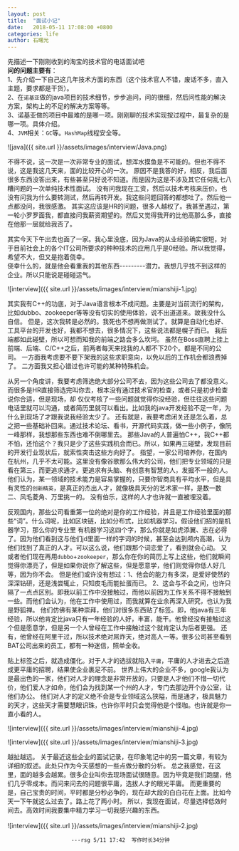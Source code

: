 ```yaml
---
layout: post
title:  "面试小记"
date:   2018-05-11 17:08:00 +0800
categories: life
author: 石曙光
---
```


先描述一下刚刚收到的淘宝的技术官的电话面试吧  
**问的问题主要有**：  
1、先介绍一下自己这几年技术方面的东西（这个技术官人不错，废话不多，直入主题，要求都是干货）。  
2、在`诺基亚`做的java项目的技术细节，步步追问，问的很细，然后问性能的解决方案，架构上的不足的解决方案等等。  
3、诺基亚做的项目中最难的是哪一项。刚刚聊的技术实现按过程中，最复杂的是哪一项。具体介绍。  
4、`JVM`相关：`GC`等。`HashMap`线程安全等。    

![java]({{ site.url }}/assets/images/interview/Java.png)  

不得不说，这一次是一次非常专业的面试，想浑水摸鱼是不可能的。但也不得不说，这是我这几天来，面的比较开心的一次。
原因不是我答的好，相反，我后面很多东西没答出来，有些甚至只好说不知道。而是因为这是不涉及其它任何乱七八糟问题的一次单纯技术性面试。
没有问我现在工资，然后以技术考核来压价。也没有问我为什么要转测试，然后再转开发。我这些问题回答的都想吐了。然后他一点都没问，我很感激。
其实这应该是HR的问题，很多人越权了。我甚至遇过，第一轮小罗罗面我，都直接问我薪资期望的。然后又觉得我开的比他高那么多，直接在他那一层就给我否了。

其实今天下午出去也面了一家。我心里没底，因为Java的从业经验确实很短，对于目前社会上的各个IT公司所要求的种种技术的应用几乎是0经验。所以我觉得，希望不大，但又是抱着侥幸。  
侥幸什么的，就是他会看重我的其他东西---------潜力。我想几乎找不到这样的企业。所以只能说是碰碰运气。     

![interview]({{ site.url }}/assets/images/interview/mianshiji-1.jpg)      

其实我有C++的功底，对于Java语言根本不成问题。主要是对当前流行的架构，比如dubbo、zookeeper等等没有切实的使用体验，说不出道道来。故我没什么自信。
但是，这次我转是必然的。我死也不想再做测试了。就算是自动化也好、工具平台的开发也好，我都不想去，很多情况下，这些说法都是幌子而已。
我后端都如此碰壁，所以可想而知我的前端之路会多么坎坷。
虽然在Boss直聘上挂上前端、后端、C/C++之后，前两者每天来找我的人都不下20个。都是不同的公司。
一方面我考虑要不要下架我的这些求职意向，以免以后的工作机会都浪费掉了。
二方面我又担心错过也许可能的某种特殊机会。

从另一个角度讲，我要考虑筛选绝大部分公司不去，因为这些公司去了都没意义。而很多是HR直接筛选完叫你去，根本没有通过技术官的检查，或者只是初步检查说你合适，但是现场，却
仅仅考核了一些问题就觉得你没经验，但往往这些问题电话里就可以沟通，或者简历里就可以看出。比如我的java开发经验不足一年，为什么到现场了才跟我说我经验太少了。
还有就是，我要考虑闭关还是怎么着，总之把一些基础补回来。通过技术论坛、看书，开源代码实践，做一些小例子，像阮一峰那样，我想那些东西也难不倒哪里去。
那些Java的人普遍怕C++，我C++都不怕，还怕这个？我只是少了这些实践机会而已。所以，如果再三碰壁，发现目前的开发行业现状后，就索性突击这些方向好了。
指望，一家公司培养你，在国内在杭州，几乎不太可能。这里没有像谷歌那么伟大的公司，他们把专业领域的只是看在第三，而更追求通才。更追求有头脑、有创意有智慧的人，发掘不一般的人。
他们认为，某一领域的技术能力是容易掌握的，只要你智商具有平均水平，但是具有灵性的`创新精英`，是真正的杰出人才，就像极具天分的艺术家一样，是数一数二、风毛菱角、万里挑一的。
没有伯乐，这样的人才也许就一直被埋没着。

反观国内，那些公司看重第一位的绝对是你的工作经验，并且是工作经验里面的那些“词”。什么词呢，比如区块链，比如分布式，比如机器学习。假设他们招的是机器学习，那么你的专业里
有机器学习这四个字，那么你就是如虎添翼、志在必得了。因为他们看到这与他们jd里面一样的字词的时候，甚至会达到颅内高潮，认为他们找到了真正的人才。可以这么说，他们跟那个词恋爱了，看到就会心动。
又或者他们现在再用`dubbo`+`zookeeper`，那么你在你的简历上写上这些，他们就瞬间觉得你漂亮了，但是如果你说你了解这些，但是愿意学，他们则觉得你低人好几等，因为你不会。
但是他们或许没有想过：1、他会的能力有多深，是爱好使然的深深钻研，还是浅尝辄止，只知皮毛而能扯蛋而已。
2、这会与不会之间，也许只隔了一点点区别。即我以前工作中没接触过，而他以前因为工作关系不得不接触到一些。而他们会认为，他在工作中使用过，而我就算在业余再深入研究，也认为我是野狐禅。
他们仿佛有某种崇拜，他们对很多东西贴了标签。即，他java有三年经验，所以他肯定比java只有一年经验的人好，丰富，能干。他曾经没有接触过这个但是愿意学，但是另一个人曾经在工作中接触过这个就肯定认为后者更强。
还有，他曾经在阿里干过，所以技术绝对屌炸天，绝对高人一等。很多公司甚至看到BAT公司出来的员工，都有一种迷信，照单全收。

贴上标签之后，就造成僵化。对于人才的选拔就陷入`平庸`，平庸的人才进去之后造成更平庸的招聘，结果使企业裹足不前。
世界上伟大的企业不多，google我认为是最出色的一家，他们对人才的理念是非常开放的，只要是人才他们不惜一切代价，他们爱人才如命，他们会为找到某一个州的人才，专门去那边开个办公室，让他们办公。
他们对人才的定义绝不会是专业领域这么狭隘，而是通才，极具魅力的天才，这些天才需要慧眼识珠，也许你平时只会觉得他是个怪咖。也许就是你一直小看的人。  

 ![interview]({{ site.url }}/assets/images/interview/mianshiji-4.jpg)  

![interview]({{ site.url }}/assets/images/interview/mianshiji-3.jpg)  



越扯越远。
关于最近这些企业的面试记录，在印象笔记中的另一篇文章，有较为详细的叙述。此处只作为今天感想的一些点做分散的分析。
总之我感觉，在这里，面的越多会越累。很多企业叫你去现场面试很随意。因为毕竟是我们跑腿，他们几乎零成本。而问来问去的问题很平庸，选拔人才的眼光平庸。
而更重要的是，自己宝贵的时间，平时都是分秒必争的，现在却大段的白白花在上面。比如今天一下午就这么过去了。路上花了两小时。
所以，我现在面试，尽量选择低效时间去。高效时间我要集中精力学习一切我感兴趣的东西。  
<br>
![interview]({{ site.url }}/assets/images/interview/mianshiji-2.jpg) 

                        ---rsg 5/11 17:42  写作时长34分钟


[elvis-presley]: https://baike.baidu.com/item/%E5%9F%83%E5%B0%94%E7%BB%B4%E6%96%AF%C2%B7%E6%99%AE%E9%9B%B7%E6%96%AF%E5%88%A9/2635188?fr=aladdin
[james-burton]: https://en.wikipedia.org/wiki/James_Burton

